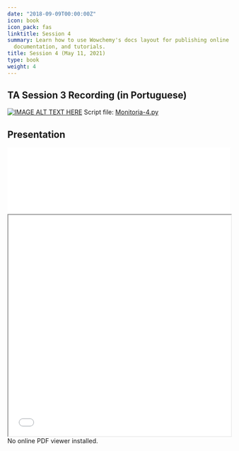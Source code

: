 ```yaml
---
date: "2018-09-09T00:00:00Z"
icon: book
icon_pack: fas
linktitle: Session 4
summary: Learn how to use Wowchemy's docs layout for publishing online courses, software
  documentation, and tutorials.
title: Session 4 (May 11, 2021)
type: book
weight: 4
---
```



## TA Session 3 Recording (in Portuguese)

[![IMAGE ALT TEXT HERE](https://img.youtube.com/vi/Bgk_43S8l6M/maxresdefault.jpg)](https://www.youtube.com/watch?v=Bgk_43S8l6M)
Script file: [Monitoria-4.py](../Monitoria-4.py)

## Presentation


<embed src="../Monitoria-4_Apresentacao.pdf" type="application/pdf" width=100%>


<iframe id="iframepdf" src="../Monitoria-4_Apresentacao.pdf" width=100% height=500px><div>No online PDF viewer installed</div></iframe>


<object data="../Monitoria-4_Apresentacao.pdf" type="application/pdf" width=100% height=480>
         <div>No online PDF viewer installed.</div>
    </object>


